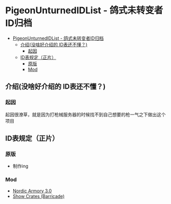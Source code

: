 # PigeonUnturnedIDList - 鸽式未转变者ID归档
- [PigeonUnturnedIDList - 鸽式未转变者ID归档](#pigeonunturnedidlist---鸽式未转变者id归档)
  - [介绍(没啥好介绍的 ID表还不懂？)](#介绍没啥好介绍的-id表还不懂)
    - [起因](#起因)
  - [ID表规定（正片）](#id表规定正片)
    - [原版](#原版)
    - [Mod](#mod)
## 介绍(没啥好介绍的 ID表还不懂？)
### 起因
起因很潦草，就是因为打枪械服务器的时候找不到自己想要的枪一气之下做出这个项目
## ID表规定（正片）
### 原版
- 制作ing
### Mod
- [Nordic Armory 3.0](IDList_markdown/Mod/nordic_armory_3.0.md)
- [Show Crates (Barricade)](IDList_markdown/Mod/show_crates_barricade.md)